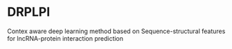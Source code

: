 # DRPLPI
Contex aware deep learning method based on Sequence-structural features for lncRNA-protein interaction prediction
